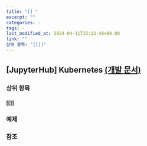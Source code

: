 ```yaml
---
title: "[] "
excerpt: ""
categories: - 
tags: - 
last_modified_at: 2024-04-11T15:12:48+09:00
link: ""
상위 항목: "[[]]"
---
```


## [JupyterHub] Kubernetes [(개발 문서)](https://z2jh.jupyter.org/en/latest/)

### 상위 항목

#### [[]]

### 예제

### 참조
